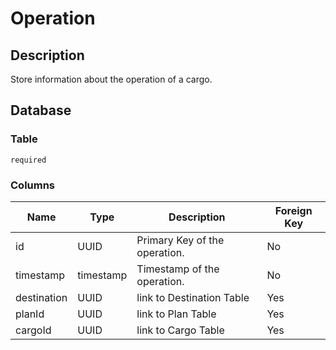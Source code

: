 # Operation

## Description

Store information about the operation of a cargo.

## Database

### Table

`required`

### Columns

| Name        | Type      | Description                   | Foreign Key |
|-------------|-----------|-------------------------------|-------------|
| id          | UUID      | Primary Key of the operation. | No          |
| timestamp   | timestamp | Timestamp of the operation.   | No          |
| destination | UUID      | link to Destination Table     | Yes         |
| planId      | UUID      | link to Plan Table            | Yes         |
| cargoId     | UUID      | link to Cargo Table           | Yes         |
